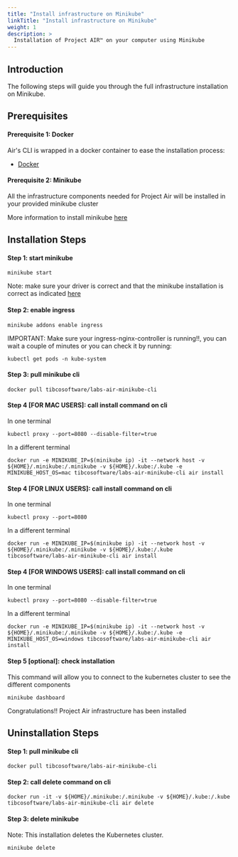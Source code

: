 ```yaml
---
title: "Install infrastructure on Minikube"
linkTitle: "Install infrastructure on Minikube"
weight: 1
description: >
  Installation of Project AIR™ on your computer using Minikube
---
```


## Introduction
The following steps will guide you through the full infrastructure installation on Minikube.

## Prerequisites

#### Prerequisite 1: Docker
Air's CLI is wrapped in a docker container to ease the installation process:

* [Docker](https://www.docker.com/get-started)

#### Prerequisite 2: Minikube
All the infrastructure components needed for Project Air will be installed in your provided minikube cluster 

More information to install minikube [here](https://kubernetes.io/docs/tasks/tools/install-minikube/)

## Installation Steps

#### Step 1: start minikube

```
minikube start
```

Note: make sure your driver is correct and that the minikube installation is correct as indicated [here](https://kubernetes.io/docs/tasks/tools/install-minikube/#confirm-installation)

#### Step 2: enable ingress

```
minikube addons enable ingress
```

IMPORTANT: Make sure your ingress-nginx-controller is running!!, you can wait a couple of minutes or you can check it by running:

```
kubectl get pods -n kube-system
```

#### Step 3: pull minikube cli

```
docker pull tibcosoftware/labs-air-minikube-cli
```

#### Step 4 [FOR MAC USERS]: call install command on cli

In one terminal 

```
kubectl proxy --port=8080 --disable-filter=true
```

In a different terminal

```
docker run -e MINIKUBE_IP=$(minikube ip) -it --network host -v ${HOME}/.minikube:/.minikube -v ${HOME}/.kube:/.kube -e MINIKUBE_HOST_OS=mac tibcosoftware/labs-air-minikube-cli air install
```

#### Step 4 [FOR LINUX USERS]: call install command on cli

In one terminal 

```
kubectl proxy --port=8080
```

In a different terminal

```
docker run -e MINIKUBE_IP=$(minikube ip) -it --network host -v ${HOME}/.minikube:/.minikube -v ${HOME}/.kube:/.kube tibcosoftware/labs-air-minikube-cli air install
```

#### Step 4 [FOR WINDOWS USERS]: call install command on cli

In one terminal 

```
kubectl proxy --port=8080 --disable-filter=true
```

In a different terminal

```
docker run -e MINIKUBE_IP=$(minikube ip) -it --network host -v ${HOME}/.minikube:/.minikube -v ${HOME}/.kube:/.kube -e MINIKUBE_HOST_OS=windows tibcosoftware/labs-air-minikube-cli air install
```

#### Step 5 [optional]: check installation

This command will allow you to connect to the kubernetes cluster to see the different components

```
minikube dashboard
```

Congratulations!! Project Air infrastructure has been installed

## Uninstallation Steps

#### Step 1: pull minikube cli

```
docker pull tibcosoftware/labs-air-minikube-cli
```

#### Step 2: call delete command on cli

```
docker run -it -v ${HOME}/.minikube:/.minikube -v ${HOME}/.kube:/.kube tibcosoftware/labs-air-minikube-cli air delete
```

#### Step 3: delete minikube

Note: This installation deletes the Kubernetes cluster.

```
minikube delete
```